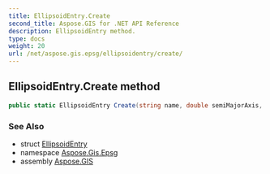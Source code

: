 ```yaml
---
title: EllipsoidEntry.Create
second_title: Aspose.GIS for .NET API Reference
description: EllipsoidEntry method. 
type: docs
weight: 20
url: /net/aspose.gis.epsg/ellipsoidentry/create/
---
```

## EllipsoidEntry.Create method

```csharp
public static EllipsoidEntry Create(string name, double semiMajorAxis, double inverseFlattening)
```

### See Also

* struct [EllipsoidEntry](../)
* namespace [Aspose.Gis.Epsg](../../ellipsoidentry/)
* assembly [Aspose.GIS](../../../)



